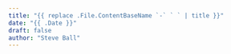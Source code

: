 ```yaml
---
title: "{{ replace .File.ContentBaseName `-` ` ` | title }}"
date: "{{ .Date }}"
draft: false
author: "Steve Ball"
---
```

